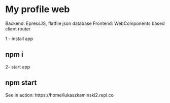 # My profile web

Backend: EpressJS, flatfile json database
Frontend: WebComponents based client router


1 - install app
## npm i
2- start app
## npm start

See in action: https://home/lukaszkaminski2.repl.co
